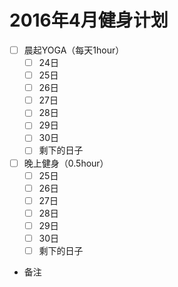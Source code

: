 # 2016年4月健身计划
- [ ] 晨起YOGA（每天1hour）
    - [ ] 24日
    - [ ] 25日
    - [ ] 26日
    - [ ] 27日
    - [ ] 28日
    - [ ] 29日
    - [ ] 30日
    - [ ] 剩下的日子
- [ ] 晚上健身（0.5hour）
    - [ ] 25日
    - [ ] 26日
    - [ ] 27日
    - [ ] 28日
    - [ ] 29日
    - [ ] 30日
    - [ ] 剩下的日子
- 备注
